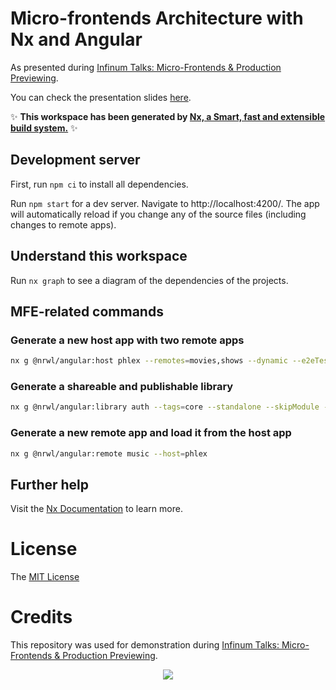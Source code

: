 # Micro-frontends Architecture with Nx and Angular

As presented during [Infinum Talks: Micro-Frontends & Production Previewing](https://infinum.com/events/micro-frontends-production-previewing/).

You can check the presentation slides [here](./Micro%20Frontends%20with%20Nx%20and%20Angular.pdf).

✨ **This workspace has been generated by [Nx, a Smart, fast and extensible build system.](https://nx.dev)** ✨

## Development server

First, run `npm ci` to install all dependencies.

Run `npm start` for a dev server. Navigate to http://localhost:4200/. The app will automatically reload if you change any of the source files (including changes to remote apps).

## Understand this workspace

Run `nx graph` to see a diagram of the dependencies of the projects.

## MFE-related commands

### Generate a new host app with two remote apps

```bash
nx g @nrwl/angular:host phlex --remotes=movies,shows --dynamic --e2eTestRunner=none --prefix=inf --standalone
```

### Generate a shareable and publishable library

```bash
nx g @nrwl/angular:library auth --tags=core --standalone --skipModule --buildable --publishable --importPath=@phlex/auth
```

### Generate a new remote app and load it from the host app

```bash
nx g @nrwl/angular:remote music --host=phlex
```

## Further help

Visit the [Nx Documentation](https://nx.dev) to learn more.

# License

The [MIT License](./LICENSE)

# Credits

This repository was used for demonstration during [Infinum Talks: Micro-Frontends & Production Previewing](https://infinum.com/events/micro-frontends-production-previewing/).

<p align="center">
  <a href='https://infinum.com'>
    <picture>
        <source srcset="https://assets.infinum.com/brand/logo/static/white.svg" media="(prefers-color-scheme: dark)">
        <img src="https://assets.infinum.com/brand/logo/static/default.svg">
    </picture>
  </a>
</p>
